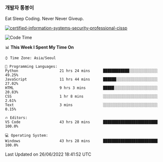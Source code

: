 ### 개발자 통붕이
Eat Sleep Coding.
Never Never Giveup.

[![certified-information-systems-security-professional-cissp](https://user-images.githubusercontent.com/44606727/157613689-acd84ec6-5f8f-4e79-89d9-a8d51f033634.png)](https://www.credly.com/badges/f394a010-85a0-450b-9136-8043af01d71c/public_url)

<!--START_SECTION:waka-->
![Code Time](http://img.shields.io/badge/Code%20Time-0%20secs-blue)

📊 **This Week I Spent My Time On** 

```text
⌚︎ Time Zone: Asia/Seoul

💬 Programming Languages: 
Python                   21 hrs 24 mins      ████████████░░░░░░░░░░░░░   49.25% 
JavaScript               11 hrs 44 mins      ██████░░░░░░░░░░░░░░░░░░░   27.02% 
HTML                     9 hrs 3 mins        █████░░░░░░░░░░░░░░░░░░░░   20.83% 
CSS                      1 hr 8 mins         ░░░░░░░░░░░░░░░░░░░░░░░░░   2.61% 
Text                     3 mins              ░░░░░░░░░░░░░░░░░░░░░░░░░   0.15%

🔥 Editors: 
VS Code                  43 hrs 28 mins      █████████████████████████   100.0%

💻 Operating System: 
Windows                  43 hrs 28 mins      █████████████████████████   100.0%

```


 Last Updated on 26/06/2022 18:41:52 UTC
<!--END_SECTION:waka-->
